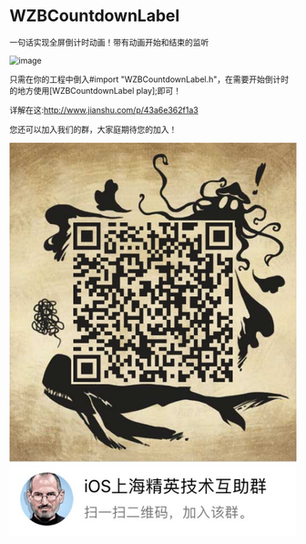 # WZBCountdownLabel
一句话实现全屏倒计时动画！带有动画开始和结束的监听

 ![image](https://github.com/WZBbiao/WZBCountdownLabel/blob/master/demoGif.gif?raw=true)
 
 只需在你的工程中倒入#import "WZBCountdownLabel.h"，在需要开始倒计时的地方使用[WZBCountdownLabel play];即可！

详解在这:http://www.jianshu.com/p/43a6e362f1a3


 您还可以加入我们的群，大家庭期待您的加入！
 
 ![image](https://raw.githubusercontent.com/WZBbiao/WZBSwitch/master/IMG_1850.JPG)
